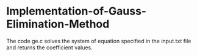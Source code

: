 # Implementation-of-Gauss-Elimination-Method

The code ge.c solves the system of equation specified in the input.txt file and returns the coefficient values. 
